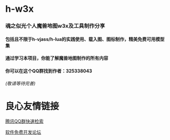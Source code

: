 # h-w3x
### 魂之似光个人魔兽地图w3x及工具制作分享
#### 包括且不限于h-vjass/h-lua的实践使用、载入图、图标制作，精美免费可用模型集
#### 通过学习本项目，你能了解魔兽地图制作的所有内容
#### 你可以在这个QQ群找到作者：325338043

###### (敬请等待完善)

 # 良心友情链接

[腾讯QQ群快速检索](http://u.720life.cn/s/8cf73f7c)

[软件免费开发论坛](http://u.720life.cn/s/bbb01dc0)